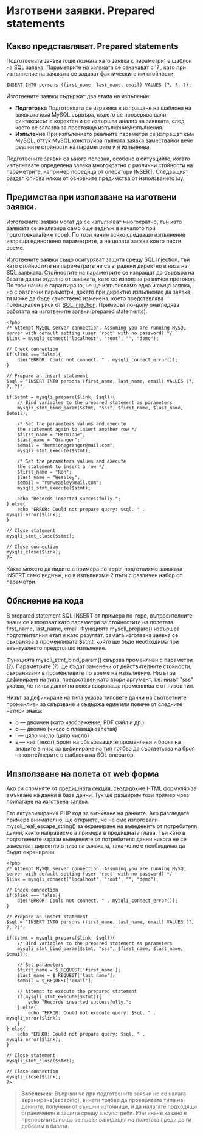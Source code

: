 # Изготвени заявки. Prepared statements
## Какво представляват. Prepared statements
Подготвената заявка (още позната като заявка с параметри) е шаблон на SQL заявка. Параметрите на заявката се означават с '?', като при изпълнение на заявката се задават фактическите им стойности.
```
INSERT INTO persons (first_name, last_name, email) VALUES (?, ?, ?);
```
Изготвените заявки съдържат два етапа на изпъление: 
- **Подготовка** Подготовката се изразява в изпращане на шаблона на заявката към MySQL сървъра, където се проверява дали синтаксисът е коректен и се извършва анализ на заявката, след което се запазва за престоящо изпълнение/изпълнения.
- **Изпъление** При изпълението реалните параметри се изпращат към MySQL, оттук MySQL конструира пълната заявка замествайки вече реалните стойности на параметрите и я изпълнява.

Подготвените заявки са много полезни, особено в ситуациите, когато изпълнявате определена заявка многократно с различни стойности на параметрите, например поредица от оператори INSERT. Следващият раздел описва някои от основните предимства от използването му.
## Предимства при използване на изготвени заявки.
Изготвените заявки могат да се изпълняват многократно, тъй като заявката се анализира само още веднъж в началото при подготовката(виж горе). По този начин всяко следващо изпълнение изпраща единствено параметрите, а не цялата заявка което пести време.

Изготвените заявки също осигуряват защита срещу [SQL Injection](https://www.w3schools.com/sql/sql_injection.asp), тъй като стойностите на параметрите не са вградени директно в низа на SQL заявката. Стойностите на параметрите се изпращат до сървъра на базата данни отделно от заявката, като се използва различен протокол. По този начин е гарантирано, че ще изпълняваме една и съща заявка, но с различни параметри, докато при директно изпълнение да заявка, тя може да бъде качествено изменена, което представлява потенциален риск от [SQL Injection](https://www.w3schools.com/sql/sql_injection.asp).
Примерът по-долу онагледява работата на изготвените заявки(prepared statements).
```
<?php
/* Attempt MySQL server connection. Assuming you are running MySQL
server with default setting (user 'root' with no password) */
$link = mysqli_connect("localhost", "root", "", "demo");
 
// Check connection
if($link === false){
    die("ERROR: Could not connect. " . mysqli_connect_error());
}
 
// Prepare an insert statement
$sql = "INSERT INTO persons (first_name, last_name, email) VALUES (?, ?, ?)";
 
if($stmt = mysqli_prepare($link, $sql)){
    // Bind variables to the prepared statement as parameters
    mysqli_stmt_bind_param($stmt, "sss", $first_name, $last_name, $email);
    
    /* Set the parameters values and execute
    the statement again to insert another row */
    $first_name = "Hermione";
    $last_name = "Granger";
    $email = "hermionegranger@mail.com";
    mysqli_stmt_execute($stmt);
    
    /* Set the parameters values and execute
    the statement to insert a row */
    $first_name = "Ron";
    $last_name = "Weasley";
    $email = "ronweasley@mail.com";
    mysqli_stmt_execute($stmt);
    
    echo "Records inserted successfully.";
} else{
    echo "ERROR: Could not prepare query: $sql. " . mysqli_error($link);
}
 
// Close statement
mysqli_stmt_close($stmt);
 
// Close connection
mysqli_close($link);
?>
```
Както можете да видите в примера по-горе, подготвихме заявката INSERT само веднъж, но я изпълнихме 2 пъти с различен набор от параметри.
## Обяснение на кода
В prepared statement SQL INSERT от примера по-горе, въпросителните знаци се използват като параметри за стойностите на полетата first_name, last_name, email. Функцията mysqli_prepare() извършва подготвителния етап и като резултат, самата изготвена заявка се съхранява в променливата $stmt, която ще бъде необходима при евентуалното предстоящо изпъление.


Функцията mysqli_stmt_bind_param() свързва променливи с параметри (?). Параметрите (?) ще бъдат заменени от действителните стойности, съхранявани в променливите по време на изпълнение. Низът за дефиниране на типа, предоставен като втори аргумент, т.е. низът "sss" указва, че типът данни на всяка свързваща променлива е от низов тип.

Низът за дефиниране на типа указва типовете данни на съответните променливи за свързване и съдържа един или повече от следните четири знака:

- b — двоичен (като изображение, PDF файл и др.)
- d — двойно (число с плаваща запетая)
- i — цяло число (цяло число)
- s — низ (текст)
Броят на обвързващите променливи и броят на знаците в низа за дефиниране на тип трябва да съответства на броя на контейнерите в шаблона на SQL оператор.
## Ипзползване на полета от web форма
Ако си спомняте от [предишната секция](../insert/README.md), създадохме HTML формуляр за вмъкване на данни в база данни. Тук ще разширим този пример чрез прилагане на изготвена заявка. 

Ето актуализирания PHP код за вмъкване на данните. Ако разгледате примера внимателно, ще откриете, че не сме използвали mysqli_real_escape_string() за екраниране на въведените от потребителя данни, както направихме в примера в предишната глава. Тъй като в подготвените изрази въведените от потребителя данни никога не се заместват директно в низа на заявката, така че не е необходимо да бъдат екранирани.
```
<?php
/* Attempt MySQL server connection. Assuming you are running MySQL
server with default setting (user 'root' with no password) */
$link = mysqli_connect("localhost", "root", "", "demo");
 
// Check connection
if($link === false){
    die("ERROR: Could not connect. " . mysqli_connect_error());
}
 
// Prepare an insert statement
$sql = "INSERT INTO persons (first_name, last_name, email) VALUES (?, ?, ?)";
 
if($stmt = mysqli_prepare($link, $sql)){
    // Bind variables to the prepared statement as parameters
    mysqli_stmt_bind_param($stmt, "sss", $first_name, $last_name, $email);
    
    // Set parameters
    $first_name = $_REQUEST['first_name'];
    $last_name = $_REQUEST['last_name'];
    $email = $_REQUEST['email'];
    
    // Attempt to execute the prepared statement
    if(mysqli_stmt_execute($stmt)){
        echo "Records inserted successfully.";
    } else{
        echo "ERROR: Could not execute query: $sql. " . mysqli_error($link);
    }
} else{
    echo "ERROR: Could not prepare query: $sql. " . mysqli_error($link);
}
 
// Close statement
mysqli_stmt_close($stmt);
 
// Close connection
mysqli_close($link);
?>
```

> **Забележка**: Въпреки че при подготвените заявки не се налага екраниране(escaping), винаги трябва да проверявате типа на данните, получени от външни източници, и да налагате подходящи ограничения в защита срещу злоупотреби. Или иначе казано е препоръчително да се прави валидация на полетата преди да ги добавим в базата.